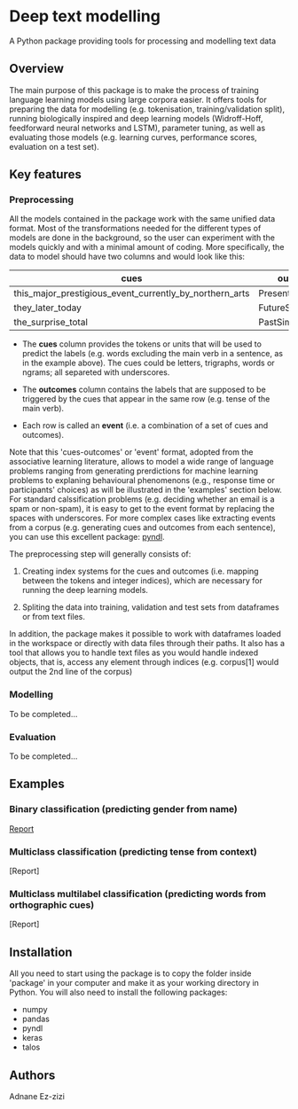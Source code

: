 # Deep text modelling
A Python package providing tools for processing and modelling text data

## Overview

The main purpose of this package is to make the process of training language learning models using large corpora easier. It offers tools for preparing the data for modelling (e.g. tokenisation, training/validation split), running biologically inspired and deep learning models (Widroff-Hoff, feedforward neural networks and LSTM), parameter tuning, as well as evaluating those models (e.g. learning curves, performance scores, evaluation on a test set).  

## Key features

### Preprocessing

All the models contained in the package work with the same unified data format. Most of the transformations needed for the different types of models are done in the background, so the user can experiment with the models quickly and with a minimal amount of coding. More specifically, the data to model should have two columns and would look like this: 

cues | outcomes
---- | -------
this_major_prestigious_event_currently_by_northern_arts | PresentProgressive
they_later_today | FutureSimple
the_surprise_total | PastSimple

- The **cues** column provides the tokens or units that will be used to predict the labels (e.g. words excluding the main verb in a sentence, as in the example above). The cues could be letters, trigraphs, words or ngrams; all separeted with underscores. 

- The **outcomes** column contains the labels that are supposed to be triggered by the cues that appear in the same row (e.g. tense of the main verb). 

- Each row is called an **event** (i.e. a combination of a set of cues and outcomes).

Note that this 'cues-outcomes' or 'event' format, adopted from the associative learning literature, allows to model a wide range of language problems ranging from generating prerdictions for machine learning problems to explaning behavioural phenomenons (e.g., response time or participants' choices) as will be illustrated in the 'examples' section below. For standard calssification problems (e.g. deciding whether an email is a spam or non-spam), it is easy to get to the event format by replacing the spaces with underscores. For more complex cases like extracting events from a corpus (e.g. generating cues and outcomes from each sentence), you can use this excellent package: [pyndl](https://pyndl.readthedocs.io/en/latest/index.html).  

The preprocessing step will generally consists of:

1) Creating index systems for the cues and outcomes (i.e. mapping between the tokens and integer indices), which are necessary for running the deep learning models. 

2) Spliting the data into training, validation and test sets from dataframes or from text files.

In addition, the package makes it possible to work with dataframes loaded in the workspace or directly with data files through their paths. It also has a tool that allows you to handle text files as you would handle indexed objects, that is, access any element through indices (e.g. corpus[1] would output the 2nd line of the corpus) 

### Modelling

To be completed...

### Evaluation

To be completed...

## Examples

### Binary classification (predicting gender from name)

[Report](https://nbviewer.jupyter.org/github/Adnane017/Deep_text_modelling/blob/master/illustrative_examples/names/names.ipynb)

### Multiclass classification (predicting tense from context)

[Report]

### Multiclass multilabel classification (predicting words from orthographic cues)

[Report]

## Installation

All you need to start using the package is to copy the folder inside 'package' in your computer and make it as your working directory in Python. You will also need to install the following packages:

- numpy
- pandas
- pyndl
- keras
- talos

## Authors

Adnane Ez-zizi
